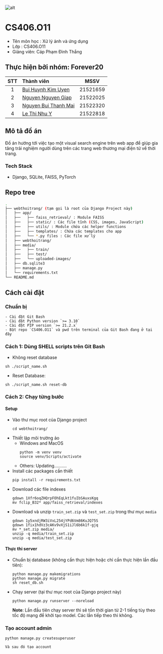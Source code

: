 ![alt](https://www.uit.edu.vn/sites/vi/files/banner_uit.png)
# CS406.O11
- Tên môn học : Xử lý ảnh và ứng dụng
- Lớp : CS406.O11
- Giảng viên: Cáp Phạm Đình Thắng 
## Thực hiện bởi nhóm: **Forever20**
|STT|Thành viên|MSSV|
|:-:|:--|:-:|
|1|[Bui Huynh Kim Uyen](https://github.com/uyenbhku)|21521659|
|2|[Nguyen Nguyen Giap](https://github.com/Paignn)|21522025|
|3|[Nguyen Bui Thanh Mai](https://github.com/mainbt)|21522320|
|4|[Le Thi Nhu Y](https://github.com/lethinhuy20)|21522818|

## Mô tả đồ án 
Đồ án hướng tới việc tạo một visual search engine trên web app để giúp gia tăng trải nghiệm người dùng trên các trang web thương mại điện tử về thời trang.

### Tech Stack
- Django, SQLite, FAISS, PyTorch

## Repo tree
```bash
.
├── webthoitrang/ (tạm gọi là root của Django Project này)
│   ├── app/
│   ├──   ├── faiss_retrieval/ : Module FAISS
│   ├──   ├── static/ : Các file tĩnh (CSS, images, JavaScript)
│   ├──   ├── utils/ : Module chứa các helper functions
│   ├──   ├── templates/ : Chứa các templates cho app
│   ├──   └── *.py files : Các file xử lý 
│   ├── webthoitrang/
│   ├── media/ 
│   ├──   ├── train/
│   ├──   ├── test/
│   ├──   └── uploaded-images/
│   ├── db.sqlite3
│   ├── manage.py
│   └── requirements.txt
└── README.md
 ```


## **Cách cài đặt**
### **Chuẩn bị** 
    - Cài đặt Git Bash 
    - Cài đặt Python version `>= 3.10`
    - Cài đặt PIP version `>= 21.2.x`
    - Bật repo `CS406.O11` và pwd trên terminal của Git Bash đang ở tại đây
### **Cách 1**: Dùng SHELL scripts trên Git Bash
- Không reset database 
```
sh ./script_name.sh
```
- Reset Database:

```
sh ./script_name.sh reset-db
```

### **Cách 2**: Chạy từng bước
#### Setup
- Vào thư mục root của Django project 
    ```
    cd webthoitrang/
    ```
- Thiết lập môi trường ảo
    + Windows and MacOS
        ```
        python -m venv venv
        source venv/Scripts/activate
        ```
    + Others: Updating..........
- Install các packages cần thiết
    ```
    pip install -r requirements.txt
    ```
- Download các file indexes 
    ```
    gdown 1Xfr6oqZHQrpFOhEqLkt1fuIbSAuxsKgq 
    mv fclip_B32* app/faiss_retrieval/indexes
    ```
- Download và unzip `train_set.zip` và `test_set.zip` trong thư mục `media`
    ```
    gdown 1y5xndjRW3iVxL254jYPd6Vm86KuJQ75S
    gdown 1fix1hdVz3cAKv9vXjS1iJl6b6k1f-gjq
    mv *_set.zip media/
    unzip -q media/train_set.zip
    unzip -q media/test_set.zip
    ```
#### Thực thi server 
- Chuẩn bị database (không cần thực hiện hoặc chỉ cần thực hiện lần đầu tiên):
    ```
    python manage.py makemigrations
    python manage.py migrate
    sh reset_db.sh
    ```
- Chạy server (tại thư mục root của Django project này)
    ```
    python manage.py runserver --noreload
    ```
    **Note**: Lần đầu tiên chạy server thì sẽ tốn thời gian từ 2-1 tiếng tùy theo tốc độ mạng để khởi tạo model. Các lần tiếp theo thì không.

### **Tạo account admin**

    python manage.py createsuperuser

    Và sau đó tạo account 